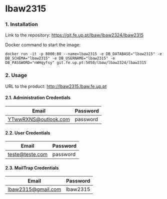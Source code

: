 # lbaw2315

### 1. Installation

Link to the repository: https://git.fe.up.pt/lbaw/lbaw2324/lbaw2315

Docker command to start the image:
```shell
docker run -it -p 8000:80 --name=lbaw2315 -e DB_DATABASE="lbaw2315" -e DB_SCHEMA="lbaw2315" -e DB_USERNAME="lbaw2315" -e DB_PASSWORD="nWHqyfsy" git.fe.up.pt:5050/lbaw/lbaw2324/lbaw2315
```

### 2. Usage

URL to the product: http://lbaw2315.lbaw.fe.up.pt  

#### 2.1. Administration Credentials


| Email | Password |
| -------- | -------- |
| YTwwRXNS@outlook.com    | password |

#### 2.2. User Credentials

| Email  | Password |
| --------- | -------- |
| teste@teste.com    | password |

#### 2.3. MailTrap Credentials

| Email  | Password |
| --------- | -------- |
| lbaw2315@gmail.com    | lbaw2315 |
